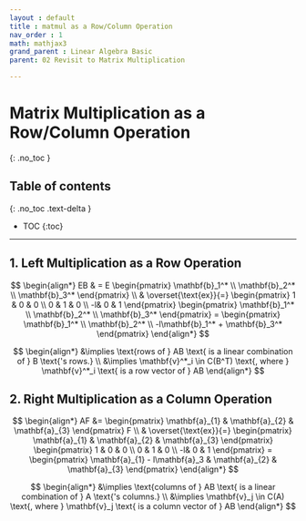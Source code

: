```yaml
---
layout : default
title : matmul as a Row/Column Operation
nav_order : 1
math: mathjax3
grand_parent : Linear Algebra Basic
parent: 02 Revisit to Matrix Multiplication

---
```


# Matrix Multiplication as a Row/Column Operation
{: .no_toc }

## Table of contents
{: .no_toc .text-delta }

- TOC
{:toc}

---

## 1. Left Multiplication as a Row Operation

$$
\begin{align*}
    EB 
    & = 
    E
    \begin{pmatrix}
        \mathbf{b}_1^* \\
        \mathbf{b}_2^* \\
        \mathbf{b}_3^*
    \end{pmatrix} 
    \\
    & \overset{\text{ex}}{=}
    \begin{pmatrix}
        1 & 0 & 0 \\
        0 & 1 & 0 \\
        -l& 0 & 1
    \end{pmatrix}
    \begin{pmatrix}
        \mathbf{b}_1^* \\
        \mathbf{b}_2^* \\
        \mathbf{b}_3^*
    \end{pmatrix}
    =  
    \begin{pmatrix}
        \mathbf{b}_1^* \\
        \mathbf{b}_2^* \\
        -l\mathbf{b}_1^* + \mathbf{b}_3^*
    \end{pmatrix}
\end{align*}
$$

$$
\begin{align*}
    &\implies \text{rows of } AB \text{ is a linear combination of } B \text{'s rows.} \\
    &\implies \mathbf{v}^*_i \in C(B^T) \text{, where } \mathbf{v}^*_i \text{ is a row vector of } AB
\end{align*}
$$


## 2. Right Multiplication as a Column Operation

$$
\begin{align*}
    AF &= 
    \begin{pmatrix}
        \mathbf{a}_{1} & \mathbf{a}_{2} & \mathbf{a}_{3}
    \end{pmatrix}
    F
    \\
    & \overset{\text{ex}}{=}
    \begin{pmatrix}
        \mathbf{a}_{1} & \mathbf{a}_{2} & \mathbf{a}_{3}
    \end{pmatrix}
    \begin{pmatrix}
        1 & 0 & 0 \\
        0 & 1 & 0 \\
        -l& 0 & 1
    \end{pmatrix}
    =
    \begin{pmatrix}
        \mathbf{a}_{1} - l\mathbf{a}_3 & \mathbf{a}_{2} & \mathbf{a}_{3}
    \end{pmatrix}
\end{align*}
$$

$$
\begin{align*}
    &\implies \text{columns of } AB \text{ is a linear combination of } A \text{'s columns.} \\
    &\implies \mathbf{v}_j \in C(A) \text{, where } \mathbf{v}_j \text{ is a column vector of } AB
\end{align*}
$$
